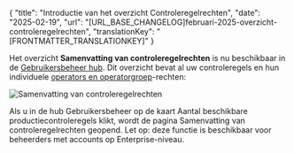 {
  "title": "Introductie van het overzicht Controleregelrechten",
  "date": "2025-02-19",
  "url": "[URL_BASE_CHANGELOG]februari-2025-overzicht-controleregelrechten",
  "translationKey": "[FRONTMATTER_TRANSLATIONKEY]"
}

Het overzicht **Samenvatting van controleregelrechten** is nu beschikbaar in de [Gebruikersbeheer hub]([LINK_URL_1]). Dit overzicht bevat al uw controleregels en hun individuele [operators en operatorgroep]([LINK_URL_2])-rechten:

![Samenvatting van controleregelrechten]([LINK_URL_3])

Als u in de hub Gebruikersbeheer op de kaart Aantal beschikbare productiecontroleregels klikt, wordt de pagina Samenvatting van controleregelrechten geopend. Let op: deze functie is beschikbaar voor beheerders met accounts op Enterprise-niveau.